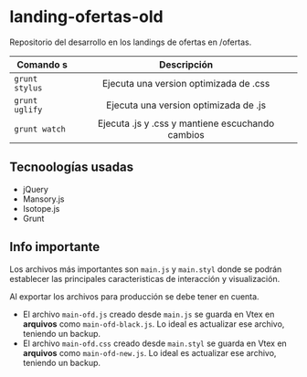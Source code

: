 # landing-ofertas-old

Repositorio del desarrollo en los landings de ofertas en /ofertas.


| Comando s       | Descripción           |
| -------------- |:-------------:|
| `grunt stylus` | Ejecuta una version optimizada de .css |
| `grunt uglify` | Ejecuta una version optimizada de .js     |
| `grunt watch`  | Ejecuta .js y .css y mantiene escuchando cambios   |

## Tecnoologías usadas

- jQuery
- Mansory.js
- Isotope.js
- Grunt

## Info importante

Los archivos más importantes son `main.js` y `main.styl` donde se podrán establecer las principales caracteristicas de interacción y visualización. 

Al exportar los archivos para producción se debe tener en cuenta.

- El archivo `main-ofd.js` creado desde `main.js` se guarda en Vtex en **arquivos** como `main-ofd-black.js`. Lo ideal es actualizar ese archivo, teniendo un backup.
- El archivo `main-ofd.css` creado desde `main.styl` se guarda en Vtex en **arquivos** como `main-ofd-new.js`. Lo ideal es actualizar ese archivo, teniendo un backup.



